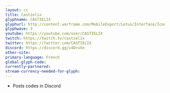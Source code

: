 ```yaml
---
layout: cc
title: Castielix 
glyphname: CASTIELIX
glyphurl: http://content.warframe.com/MobileExport/Lotus/Interface/Icons/Player/ContentCreators/CASTiELiX.png
glyphwave: 3
youtube: https://youtube.com/user/CASTIELIX
twitch: https://twitch.tv/castielix
twitter: https://twitter.com/CASTIELIX
discord: https://discord.gg/v4DruVe
other-site: 
primary-language: French
global-glyph-code: 
currently-partnered: 
stream-currency-needed-for-glyph: 
---
```

* Posts codes in Discord
